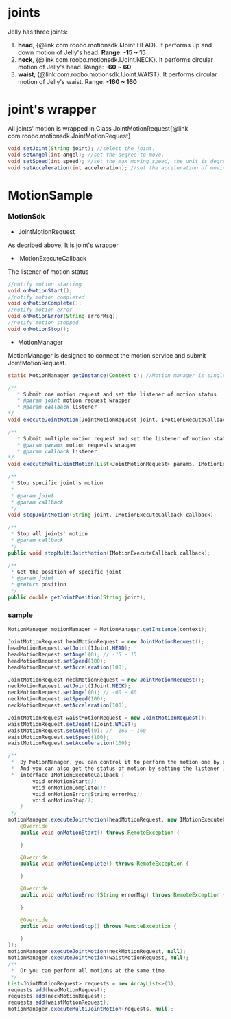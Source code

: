 # joints
Jelly has three joints:
1. **head**, {@link com.roobo.motionsdk.IJoint.HEAD}. It performs up and down motion of Jelly's head. **Range: -15 ~ 15**
2. **neck**, {@link com.roobo.motionsdk.IJoint.NECK}. It performs circular motion of Jelly's head. Range: **-60 ~ 60**
3. **waist**, {@link com.roobo.motionsdk.IJoint.WAIST}. It performs circular motion of Jelly's waist. Range: **-160 ~ 160**

# joint's wrapper
All joints' motion is wrapped in Class JointMotionRequest{@link com.roobo.motionsdk.JointMotionRequest}
```java
void setJoint(String joint); //select the joint.
void setAngel(int angel); //set the degree to move.
void setSpeed(int speed); //set the max moving speed, the unit is degree per second.
void setAcceleration(int acceleration); //set the acceleration of moving.
```

# MotionSample
### MotionSdk
* JointMotionRequest

As decribed above, It is joint's wrapper
* IMotionExecuteCallback

The listener of motion status

```java
//notify motion starting
void onMotionStart();
//notify motion completed
void onMotionComplete();
//notify motion error
void onMotionError(String errorMsg);
//notify motion stopped
void onMotionStop();
```

* MotionManager

MotionManager is designed to connect the motion service and submit JointMotionRequest.

```java
static MotionManager getInstance(Context c); //Motion manager is singleton

/**
   * Submit one motion request and set the listener of motion status
   * @param joint motion request wrapper
   * @param callback listener
*/
void executeJointMotion(JointMotionRequest joint, IMotionExecuteCallback callback);

/**
   * Submit multiple motion request and set the listener of motion status
   * @param params motion requests wrapper
   * @param callback listener
*/
void executeMultiJointMotion(List<JointMotionRequest> params, IMotionExecuteCallback callback);

/**
 * Stop specific joint's motion
 * 
 * @param joint
 * @param callback
 */
void stopJointMotion(String joint, IMotionExecuteCallback callback);

/**
 * Stop all joints' motion
 * @param callback
 */
public void stopMultiJointMotion(IMotionExecuteCallback callback);

/**
 * Get the position of specific joint
 * @param joint
 * @return position
 */
public double getJointPosition(String joint);
```

### sample

```java
MotionManager motionManager = MotionManager.getInstance(context);

JointMotionRequest headMotionRequest = new JointMotionRequest();
headMotionRequest.setJoint(IJoint.HEAD);
headMotionRequest.setAngel(0); // -15 ~ 15
headMotionRequest.setSpeed(100);
headMotionRequest.setAcceleration(100);

JointMotionRequest neckMotionRequest = new JointMotionRequest();
neckMotionRequest.setJoint(IJoint.NECK);
neckMotionRequest.setAngel(0); // -60 ~ 60
neckMotionRequest.setSpeed(100);
neckMotionRequest.setAcceleration(100);

JointMotionRequest waistMotionRequest = new JointMotionRequest();
waistMotionRequest.setJoint(IJoint.WAIST);
waistMotionRequest.setAngel(0); // -160 ~ 160
waistMotionRequest.setSpeed(100);
waistMotionRequest.setAcceleration(100);

/**
 *  By MotionManager, you can control it to perform the motion one by one or perform all motions at the same time.
 *  And you can also get the status of motion by setting the listener {@link com.roobo.motionsdk.IMotionExecuteCallback}
 *  interface IMotionExecuteCallback {
        void onMotionStart();
        void onMotionComplete();
        void onMotionError(String errorMsg);
        void onMotionStop();
    }
 */
motionManager.executeJointMotion(headMotionRequest, new IMotionExecuteCallback.Stub() {
    @Override
    public void onMotionStart() throws RemoteException {

    }

    @Override
    public void onMotionComplete() throws RemoteException {

    }

    @Override
    public void onMotionError(String errorMsg) throws RemoteException {

    }

    @Override
    public void onMotionStop() throws RemoteException {

    }
});
motionManager.executeJointMotion(neckMotionRequest, null);
motionManager.executeJointMotion(waistMotionRequest, null);
/**
 *  Or you can perform all motions at the same time.
 */
List<JointMotionRequest> requests = new ArrayList<>(3);
requests.add(headMotionRequest);
requests.add(neckMotionRequest);
requests.add(waistMotionRequest);
motionManager.executeMultiJointMotion(requests, null);
```
